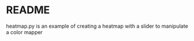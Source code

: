 # README #

heatmap.py is an example of creating a heatmap with a slider to manipulate a color mapper

